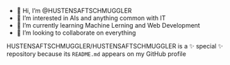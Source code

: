 - 👋 Hi, I’m @HUSTENSAFTSCHMUGGLER
- 👀 I’m interested in AIs and anything common with IT
- 🌱 I’m currently learning Machine Lerning and Web Development
- 💞️ I’m looking to collaborate on everything

HUSTENSAFTSCHMUGGLER/HUSTENSAFTSCHMUGGLER is a ✨ special ✨ repository because its `README.md` appears on my GitHub profile
